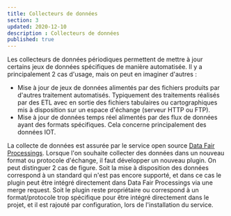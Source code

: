 ```yaml
---
title: Collecteurs de données
section: 3
updated: 2020-12-10
description : Collecteurs de données
published: true
---
```


Les collecteurs de données périodiques permettent de mettre à jour certains jeux de données spécifiques de manière automatisée. Il y a principalement 2 cas d'usage, mais on peut en imaginer d'autres :
 * Mise à jour de jeux de données alimentés par des fichiers produits par d'autres traitement automatisés. Typiquement des traitements réalisés par des ETL avec en sortie des fichiers tabulaires ou cartographiques mis à disposition sur un espace d'échange (serveur HTTP ou FTP).
 * Mise à jour de données temps réel alimentés par des flux de données ayant des formats spécifiques. Cela concerne principalement des données IOT.

 La collecte de données est assurée par le service open source [Data Fair Processings](https://github.com/data-fair-processings). Lorsque l'on souhaite collecter des données dans un nouveau format ou protocole d'échange, il faut développer un nouveau plugin. On peut distinguer 2 cas de figure. Soit la mise à disposition des données correspond à un standard qui n'est pas encore supporté, et dans ce cas le plugin peut être intégré directement dans Data Fair Processings via une merge request. Soit le plugin reste propriétaire ou correspond à un format/protocole trop spécifique pour être intégré directement dans le projet, et il est rajouté par configuration, lors de l'installation du service.
